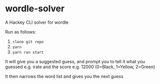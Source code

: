 # wordle-solver

A Hackey CLI solver for wordle 

Run as follows: 

1. `clone git repo`
2. `yarn`
3. `yarn run start`

It will give you a suggested guess, and prompt you to tell it what you guessed e.g. irate and the score e.g. 12000 (0=Black, 1=Yellow, 2=Green)

It then narrows the word list and gives you the next guess
